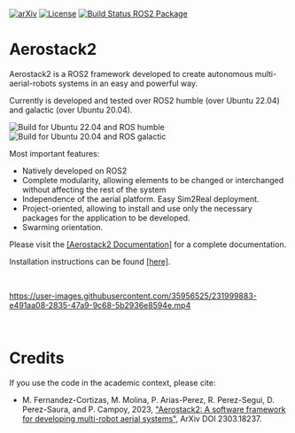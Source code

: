 [![arXiv](https://img.shields.io/badge/arXiv-2303.18237-b31b1b.svg)](https://arxiv.org/abs/2303.18237) [![License](https://img.shields.io/badge/License-BSD_3--Clause-blue.svg)](https://opensource.org/licenses/BSD-3-Clause) [![Build Status ROS2 Package](https://build.ros2.org/job/Hdev__aerostack2__ubuntu_jammy_amd64/badge/icon)](https://build.ros2.org/job/Hdev__aerostack2__ubuntu_jammy_amd64/)

# Aerostack2

Aerostack2 is a ROS2 framework developed to create autonomous multi-aerial-robots systems in an easy and powerful way.

Currently is developed and tested over ROS2 humble (over Ubuntu 22.04) and galactic (over Ubuntu 20.04).

![Build for Ubuntu 22.04 and ROS humble](https://github.com/aerostack2/aerostack2/actions/workflows/build-humble.yaml/badge.svg) ![Build for Ubuntu 20.04 and ROS galactic](https://github.com/aerostack2/aerostack2/actions/workflows/build-galactic.yaml/badge.svg)

Most important features:
- Natively developed on ROS2
- Complete modularity, allowing elements to be changed or interchanged without affecting the rest of the system
- Independence of the aerial platform. Easy Sim2Real deployment.
- Project-oriented, allowing to install and use only the necessary packages for the application to be developed. 
- Swarming orientation.

Please visit the [[Aerostack2 Documentation]](https://aerostack2.github.io) for a complete documentation.

Installation instructions can be found [[here]](https://aerostack2.github.io/_00_getting_started/index.html#ubuntu-debian).

<br />

https://user-images.githubusercontent.com/35956525/231999883-e491aa08-2835-47a9-9c68-5b2936e8594e.mp4

<br />

# Credits

If you use the code in the academic context, please cite:

* M. Fernandez-Cortizas, M. Molina, P. Arias-Perez, R. Perez-Segui,
D. Perez-Saura, and P. Campoy,  2023, ["Aerostack2: A software framework for
developing multi-robot aerial systems"](https://arxiv.org/abs/2303.18237), ArXiv DOI 2303.18237.
